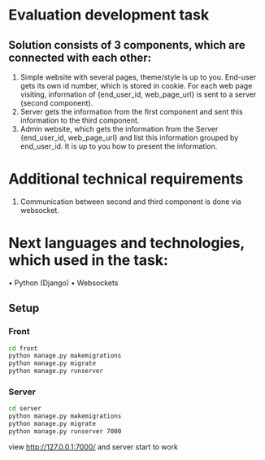 # Evaluation development task
## Solution consists of 3 components, which are connected with each other:
1. Simple website with several pages, theme/style is up to you. End-user gets its own id number,  which is stored in cookie. For each web page visiting, information of {end_user_id,  web_page_url} is sent to a server (second component).
2. Server gets the information from the first component and sent this information to the third  component.
3. Admin website, which gets the information from the Server {end_user_id, web_page_url} and  list this information grouped by end_user_id. It is up to you how to present the information.

# Additional technical requirements
1. Communication between second and third component is done via websocket.

# Next languages and technologies, which used in the task:

• Python (Django)
• Websockets

## Setup
### Front
```bash
cd front
python manage.py makemigrations
python manage.py migrate
python manage.py runserver
```
### Server
```bash
cd server
python manage.py makemigrations
python manage.py migrate
python manage.py runserver 7000
```
view http://127.0.0.1:7000/ and server start to work

